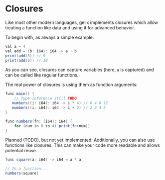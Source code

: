 # Closures

Like most other modern languages, gelix implements closures which allow treating
a function like data and using it for advanced behavior.

To begin with, as always a simple example:

```java
val a = 4
val add = (b: i64): i64 -> a + b
print(add(5)) // 9
print(add(6)) // 10
```

As you can see, closures can capture variables (here, `a` is captured) and can be called
like regular functions.

The real power of closures is using them as function arguments:

```java
func main() {
    // Type inference still TODO
   numbers((i: i64): i64 -> i * 4) // 0 4 8 12
   numbers((i: i64): i64 -> i + 2) // 2 3 4 5
}

func numbers(fn: (i64): i64) {
    for (num in 0 to 4) print(fn(num))
}
```

Planned (TODO), but not yet implemented: 
Additionally, you can also use functions like closures.
This can make your code more readable and allows potential reuse.

```java
func square(a: i64) -> i64 = a * a

// In a function...
numbers(square)
``` 